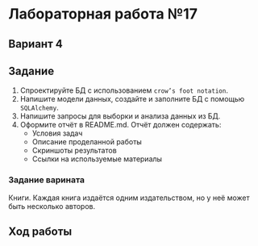 # Лабораторная работа №17 
## Вариант 4
## Задание 
1) Спроектируйте БД с использованием ```crow’s foot notation```.
2) Напишите модели данных, создайте и заполните БД с помощью ```SQLAlchemy```.
3) Напишите запросы для выборки и анализа данных из БД.
4) Оформите отчёт в README.md. Отчёт должен содержать:
    - Условия задач
    - Описание проделанной работы
    - Скриншоты результатов
    - Ссылки на используемые материалы
### Задание варината
Книги. Каждая книга издаётся одним издательством, но у неё может быть несколько авторов.
## Ход работы
